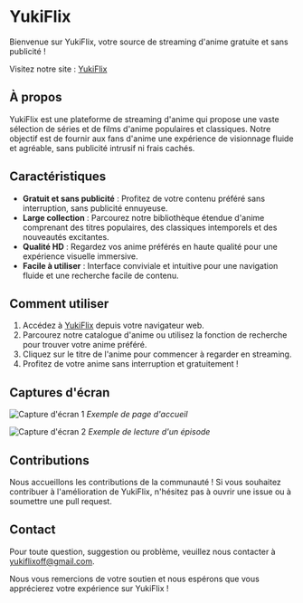 # YukiFlix

Bienvenue sur YukiFlix, votre source de streaming d'anime gratuite et sans publicité !

Visitez notre site : [YukiFlix](https://yukiflix.pythonanywhere.com/)

## À propos

YukiFlix est une plateforme de streaming d'anime qui propose une vaste sélection de séries et de films d'anime populaires et classiques. Notre objectif est de fournir aux fans d'anime une expérience de visionnage fluide et agréable, sans publicité intrusif ni frais cachés.

## Caractéristiques

- **Gratuit et sans publicité** : Profitez de votre contenu préféré sans interruption, sans publicité ennuyeuse.
- **Large collection** : Parcourez notre bibliothèque étendue d'anime comprenant des titres populaires, des classiques intemporels et des nouveautés excitantes.
- **Qualité HD** : Regardez vos anime préférés en haute qualité pour une expérience visuelle immersive.
- **Facile à utiliser** : Interface conviviale et intuitive pour une navigation fluide et une recherche facile de contenu.

## Comment utiliser

1. Accédez à [YukiFlix](https://yukiflix.pythonanywhere.com/) depuis votre navigateur web.
2. Parcourez notre catalogue d'anime ou utilisez la fonction de recherche pour trouver votre anime préféré.
3. Cliquez sur le titre de l'anime pour commencer à regarder en streaming.
4. Profitez de votre anime sans interruption et gratuitement !

## Captures d'écran

![Capture d'écran 1](capture1.png)
*Exemple de page d'accueil*

![Capture d'écran 2](capture2.png)
*Exemple de lecture d'un épisode*

## Contributions

Nous accueillons les contributions de la communauté ! Si vous souhaitez contribuer à l'amélioration de YukiFlix, n'hésitez pas à ouvrir une issue ou à soumettre une pull request.

## Contact

Pour toute question, suggestion ou problème, veuillez nous contacter à [yukiflixoff@gmail.com](mailto:yukiflixoff@gmail.com).

Nous vous remercions de votre soutien et nous espérons que vous apprécierez votre expérience sur YukiFlix !

